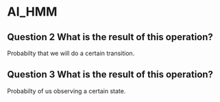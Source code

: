 # AI_HMM

## Question 2 What is the result of this operation?
Probabilty that we will do a certain transition.


## Question 3 What is the result of this operation?
Probabilty of us observing a certain state.




